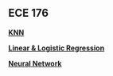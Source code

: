 ## ECE 176
**[KNN](https://mapersiani.github.io/ECE176-assignments/knn.html)**

**[Linear & Logistic Regression](https://mapersiani.github.io/ECE176-assignments/linear&logistic_regression.html)**

**[Neural Network](https://mapersiani.github.io/ECE176-assignments/neural_network.html)**



